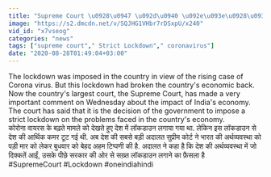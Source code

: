 ```yaml
---
title: "Supreme Court \u0928\u0947 \u092d\u0940 \u092e\u093e\u0928\u093e, Strict Lockdown \u0915\u0940 \u0935\u091c\u0939 \u0938\u0947 Economy \u092e\u0947\u0902 \u0906\u0908 \u0926\u093f\u0915\u094d\u0915\u0924 \u0935\u0928\u0907\u0902\u0921\u093f\u092f\u093e \u0939\u093f\u0902\u0926\u0940"
image: "https://s2.dmcdn.net/v/SQJHG1VHbr7rDSxpU/x240"
vid_id: "x7vseog"
categories: "news"
tags: ["supreme court"," Strict Lockdown"," coronavirus"]
date: "2020-08-28T01:49:04+03:00"
---
```

The lockdown was imposed in the country in view of the rising case of Corona virus. But this lockdown had broken the country's economic back. Now the country's largest court, the Supreme Court, has made a very important comment on Wednesday about the impact of India's economy. The court has said that it is the decision of the government to impose a strict lockdown on the problems faced in the country's economy.    <br>कोरोना वायरस के बढ़ते मामले को देखते हुए देश में लॉकडाउन लगाया गया था. लेकिन इस लॉकडाउन से देश की आर्थिक कमर टूट गई थी. अब देश की सबसे बड़ी अदालत सुप्रीम कोर्ट ने भारत की अर्थव्यवस्था को पड़ी मार को लेकर बुधवार को बेहद अहम टिप्पणी की है. अदालत ने कहा है कि देश की अर्थव्यवस्था में जो दिक्कतें आईं, उसके पीछे सरकार की ओर से सख़्त लॉकडाउन लगाने का फ़ैसला है    <br>#SupremeCourt #Lockdown  #oneindiahindi
